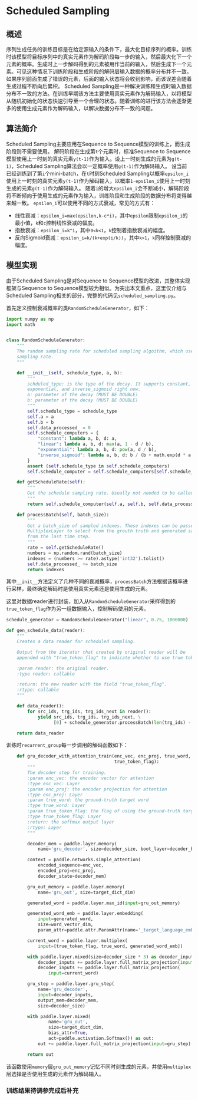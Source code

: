 # Scheduled Sampling

## 概述
序列生成任务的训练目标是在给定源输入的条件下，最大化目标序列的概率。训练时该模型将目标序列中的真实元素作为解码阶段每一步的输入，然后最大化下一个元素的概率。生成时上一步解码得到的元素被用作当前的输入，然后生成下一个元素。可见这种情况下训练阶段和生成阶段的解码层输入数据的概率分布并不一致。如果序列前面生成了错误的元素，后面的输入状态将会收到影响，而该误差会随着生成过程不断向后累积。
Scheduled Sampling是一种解决训练和生成时输入数据分布不一致的方法。在训练早期该方法主要使用真实元素作为解码输入，以将模型从随机初始化的状态快速引导至一个合理的状态。随着训练的进行该方法会逐渐更多的使用生成元素作为解码输入，以解决数据分布不一致的问题。

## 算法简介
Scheduled Sampling主要应用在Sequence to Sequence模型的训练上，而生成阶段则不需要使用。
解码阶段在生成第`t`个元素时，标准Sequence to Sequence模型使用上一时刻的真实元素`y(t-1)`作为输入。设上一时刻生成的元素为`g(t-1)`，Scheduled Sampling算法会以一定概率使用`g(t-1)`作为解码输入。
设当前已经训练到了第`i`个mini-batch，在`t`时刻Scheduled Sampling以概率`epsilon_i`使用上一时刻的真实元素`y(t-1)`作为解码输入，以概率`1-epsilon_i`使用上一时刻生成的元素`g(t-1)`作为解码输入。
随着`i`的增大`epsilon_i`会不断减小，解码阶段将不断倾向于使用生成的元素作为输入，训练阶段和生成阶段的数据分布将变得越来越一致。
`epsilon_i`可以使用不同的方式衰减，常见的方式有：

 - 线性衰减：`epsilon_i=max(epsilon,k-c*i)`，其中`epsilon`限制`epsilon_i`的最小值，`k`和`c`控制线性衰减的幅度。
 - 指数衰减：`epsilon_i=k^i`，其中`0<k<1`，`k`控制着指数衰减的幅度。
 - 反向Sigmoid衰减：`epsilon_i=k/(k+exp(i/k))`，其中`k>1`，`k`同样控制衰减的幅度。

## 模型实现
由于Scheduled Sampling是对Sequence to Sequence模型的改进，其整体实现框架与Sequence to Sequence模型较为相似。为突出本文重点，这里仅介绍与Scheduled Sampling相关的部分，完整的代码见`scheduled_sampling.py`。

首先定义控制衰减概率的类`RandomScheduleGenerator`，如下：
```python
import numpy as np
import math


class RandomScheduleGenerator:
    """
    The random sampling rate for scheduled sampling algoithm, which uses devcayed
    sampling rate.
    """

    def __init__(self, schedule_type, a, b):
        """
        schduled_type: is the type of the decay. It supports constant, linear,
        exponential, and inverse_sigmoid right now.
        a: parameter of the decay (MUST BE DOUBLE)
        b: parameter of the decay (MUST BE DOUBLE)
        """
        self.schedule_type = schedule_type
        self.a = a
        self.b = b
        self.data_processed_ = 0
        self.schedule_computers = {
            "constant": lambda a, b, d: a,
            "linear": lambda a, b, d: max(a, 1 - d / b),
            "exponential": lambda a, b, d: pow(a, d / b),
            "inverse_sigmoid": lambda a, b, d: b / (b + math.exp(d * a / b)),
        }
        assert (self.schedule_type in self.schedule_computers)
        self.schedule_computer = self.schedule_computers[self.schedule_type]

    def getScheduleRate(self):
        """
        Get the schedule sampling rate. Usually not needed to be called by the users
        """
        return self.schedule_computer(self.a, self.b, self.data_processed_)

    def processBatch(self, batch_size):
        """
        Get a batch_size of sampled indexes. These indexes can be passed to a
        MultiplexLayer to select from the grouth truth and generated samples
        from the last time step.
        """
        rate = self.getScheduleRate()
        numbers = np.random.rand(batch_size)
        indexes = (numbers >= rate).astype('int32').tolist()
        self.data_processed_ += batch_size
        return indexes
```
其中`__init__`方法定义了几种不同的衰减概率，`processBatch`方法根据该概率进行采样，最终确定解码时是使用真实元素还是使用生成的元素。


这里对数据reader进行封装，加入从`RandomScheduleGenerator`采样得到的`true_token_flag`作为另一组数据输入，控制解码使用的元素。

```python
schedule_generator = RandomScheduleGenerator("linear", 0.75, 1000000)

def gen_schedule_data(reader):
    """
    Creates a data reader for scheduled sampling.

    Output from the iterator that created by original reader will be
    appended with "true_token_flag" to indicate whether to use true token.

    :param reader: the original reader.
    :type reader: callable

    :return: the new reader with the field "true_token_flag".
    :rtype: callable
    """

    def data_reader():
        for src_ids, trg_ids, trg_ids_next in reader():
            yield src_ids, trg_ids, trg_ids_next, \
                  [0] + schedule_generator.processBatch(len(trg_ids) - 1)

    return data_reader
```

训练时`recurrent_group`每一步调用的解码函数如下：

```python
    def gru_decoder_with_attention_train(enc_vec, enc_proj, true_word,
                                         true_token_flag):
        """
        The decoder step for training.
        :param enc_vec: the encoder vector for attention
        :type enc_vec: Layer
        :param enc_proj: the encoder projection for attention
        :type enc_proj: Layer
        :param true_word: the ground-truth target word
        :type true_word: Layer
        :param true_token_flag: the flag of using the ground-truth target word
        :type true_token_flag: Layer
        :return: the softmax output layer
        :rtype: Layer
        """

        decoder_mem = paddle.layer.memory(
            name='gru_decoder', size=decoder_size, boot_layer=decoder_boot)

        context = paddle.networks.simple_attention(
            encoded_sequence=enc_vec,
            encoded_proj=enc_proj,
            decoder_state=decoder_mem)

        gru_out_memory = paddle.layer.memory(
            name='gru_out', size=target_dict_dim)

        generated_word = paddle.layer.max_id(input=gru_out_memory)

        generated_word_emb = paddle.layer.embedding(
            input=generated_word,
            size=word_vector_dim,
            param_attr=paddle.attr.ParamAttr(name='_target_language_embedding'))

        current_word = paddle.layer.multiplex(
            input=[true_token_flag, true_word, generated_word_emb])

        with paddle.layer.mixed(size=decoder_size * 3) as decoder_inputs:
            decoder_inputs += paddle.layer.full_matrix_projection(input=context)
            decoder_inputs += paddle.layer.full_matrix_projection(
                input=current_word)

        gru_step = paddle.layer.gru_step(
            name='gru_decoder',
            input=decoder_inputs,
            output_mem=decoder_mem,
            size=decoder_size)

        with paddle.layer.mixed(
                name='gru_out',
                size=target_dict_dim,
                bias_attr=True,
                act=paddle.activation.Softmax()) as out:
            out += paddle.layer.full_matrix_projection(input=gru_step)

        return out
```

该函数使用`memory`层`gru_out_memory`记忆不同时刻生成的元素，并使用`multiplex`层选择是否使用生成的元素作为解码输入。

### 训练结果待调参完成后补充

